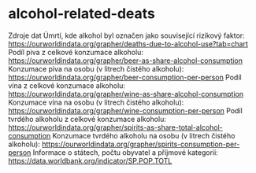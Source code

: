 # alcohol-related-deats

Zdroje dat
Úmrtí, kde alkohol byl označen jako související rizikový faktor: https://ourworldindata.org/grapher/deaths-due-to-alcohol-use?tab=chart
Podíl piva z celkové konzumace alkoholu: https://ourworldindata.org/grapher/beer-as-share-alcohol-consumption
Konzumace piva na osobu (v litrech čistého alkoholu): https://ourworldindata.org/grapher/beer-consumption-per-person
Podíl vína z celkové konzumace alkoholu: https://ourworldindata.org/grapher/wine-as-share-alcohol-consumption
Konzumace vína na osobu (v litrech čistého alkoholu): https://ourworldindata.org/grapher/wine-consumption-per-person
Podíl tvrdého alkoholu z celkové konzumace alkoholu: https://ourworldindata.org/grapher/spirits-as-share-total-alcohol-consumption
Konzumace tvrdého alkoholu na osobu (v litrech čistého alkoholu): https://ourworldindata.org/grapher/spirits-consumption-per-person
Informace o státech, počtu obyvatel a příjmové kategorii: https://data.worldbank.org/indicator/SP.POP.TOTL
